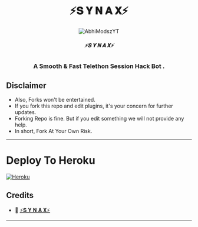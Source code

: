 <h1 align="center">
  <b> ⚡️𝐒 𝐘 𝐍 𝐀 𝐗⚡️ </b>
</h1>

<p align="center">
  <img src="https://telegra.ph/file/a32783a91999e9774054a.jpg" alt="AbhiModszYT">
</p>

<h6 align="center">
  <b>⚡️𝐒 𝐘 𝐍 𝐀 𝐗⚡️</b>
</h6>

<h3 align="center">
  <b>A Smooth & Fast Telethon Session Hack Bot .</b>
</h3>

</details>


## Disclaimer
- Also, Forks won't be entertained.
- If you fork this repo and edit plugins, it's your concern for further updates.
- Forking Repo is fine. But if you edit something we will not provide any help.
- In short, Fork At Your Own Risk.

------
# Deploy To Heroku

[![Heroku](https://www.herokucdn.com/deploy/button.svg)](https://heroku.com/deploy?template=https://github.com/synax10/STRINGHACK)

## Credits

- 💖 [⚡️𝐒 𝐘 𝐍 𝐀 𝐗⚡️](https://t.me/synax10)

------





